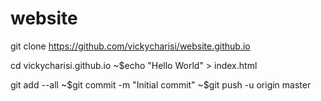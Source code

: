# website
git clone https://github.com/vickycharisi/website.github.io

cd vickycharisi.github.io
~$echo "Hello World" > index.html

git add --all
~$git commit -m "Initial commit"
~$git push -u origin master
